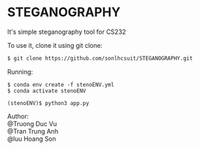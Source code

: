# STEGANOGRAPHY

It's simple steganography tool for CS232

To use it, clone it using git clone:
```sh
$ git clone https://github.com/sonlhcsuit/STEGANOGRAPHY.git
```
Running:
```
$ conda env create -f stenoENV.yml
$ conda activate stenoENV
```

```
(stenoENV)$ python3 app.py
```
Author:   
@Truong Duc Vu  
@Tran Trung Anh   
@luu Hoang Son
